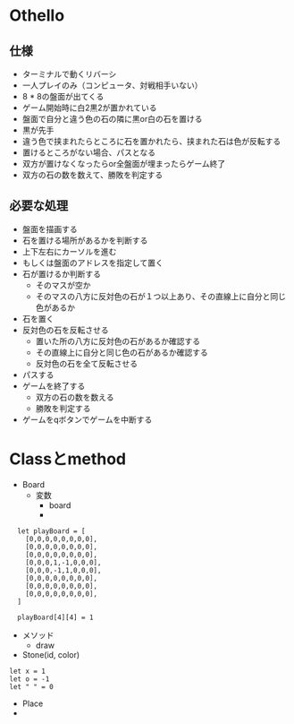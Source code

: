 # Othello

## 仕様
- ターミナルで動くリバーシ
- 一人プレイのみ（コンピュータ、対戦相手いない）
- 8 * 8の盤面が出てくる
- ゲーム開始時に白2黒2が置かれている
- 盤面で自分と違う色の石の隣に黒or白の石を置ける
- 黒が先手
- 違う色で挟まれたらところに石を置かれたら、挟まれた石は色が反転する
- 置けるところがない場合、パスとなる
- 双方が置けなくなったらor全盤面が埋まったらゲーム終了
- 双方の石の数を数えて、勝敗を判定する

## 必要な処理
- 盤面を描画する
- 石を置ける場所があるかを判断する
- 上下左右にカーソルを進む
- もしくは盤面のアドレスを指定して置く
- 石が置けるか判断する
  - そのマスが空か
  - そのマスの八方に反対色の石が１つ以上あり、その直線上に自分と同じ色があるか
- 石を置く
- 反対色の石を反転させる
  - 置いた所の八方に反対色の石があるか確認する
  - その直線上に自分と同じ色の石があるか確認する
  - 反対色の石を全て反転させる
- パスする
- ゲームを終了する
  - 双方の石の数を数える
  - 勝敗を判定する
- ゲームをqボタンでゲームを中断する

# Classとmethod
- Board
  - 変数
    - board
    - 
```
  let playBoard = [
    [0,0,0,0,0,0,0,0],
    [0,0,0,0,0,0,0,0],
    [0,0,0,0,0,0,0,0],
    [0,0,0,1,-1,0,0,0],
    [0,0,0,-1,1,0,0,0],
    [0,0,0,0,0,0,0,0],
    [0,0,0,0,0,0,0,0],
    [0,0,0,0,0,0,0,0],
  ]

  playBoard[4][4] = 1
```

  - メソッド
    - draw
- Stone(id, color)
```
let x = 1
let o = -1
let " " = 0
```

- Place
- 